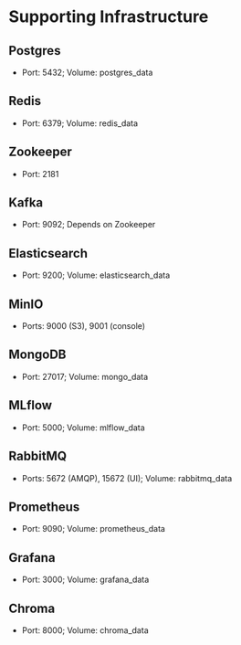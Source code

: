 # Supporting Infrastructure

## Postgres
- Port: 5432; Volume: postgres_data

## Redis
- Port: 6379; Volume: redis_data

## Zookeeper
- Port: 2181

## Kafka
- Port: 9092; Depends on Zookeeper

## Elasticsearch
- Port: 9200; Volume: elasticsearch_data

## MinIO
- Ports: 9000 (S3), 9001 (console)

## MongoDB
- Port: 27017; Volume: mongo_data

## MLflow
- Port: 5000; Volume: mlflow_data

## RabbitMQ
- Ports: 5672 (AMQP), 15672 (UI); Volume: rabbitmq_data

## Prometheus
- Port: 9090; Volume: prometheus_data

## Grafana
- Port: 3000; Volume: grafana_data

## Chroma
- Port: 8000; Volume: chroma_data


